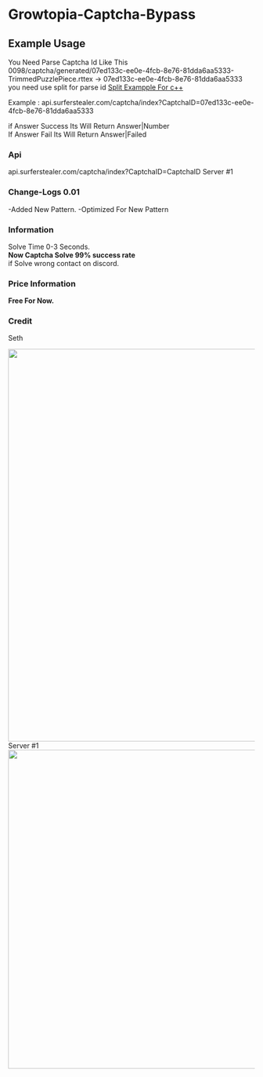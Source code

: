 # Growtopia-Captcha-Bypass

## Example Usage
You Need Parse Captcha Id Like This <br>
0098/captcha/generated/07ed133c-ee0e-4fcb-8e76-81dda6aa5333-TrimmedPuzzlePiece.rttex -> 07ed133c-ee0e-4fcb-8e76-81dda6aa5333<br>
you need use split for parse id
<a href="https://stackoverflow.com/questions/14265581/parse-split-a-string-in-c-using-string-delimiter-standard-c">Split Exampple For c++</a>

Example  : api.surferstealer.com/captcha/index?CaptchaID=07ed133c-ee0e-4fcb-8e76-81dda6aa5333

if Answer Success Its Will Return Answer|Number<br>
If Answer Fail Its Will Return Answer|Failed<br>

### Api
api.surferstealer.com/captcha/index?CaptchaID=CaptchaID Server #1 <br>

### Change-Logs 0.01
-Added New Pattern.
-Optimized For New Pattern

### Information
Solve Time 0-3 Seconds.<br>
<strong>Now Captcha Solve  99% success rate</strong><br>
if Solve wrong contact on discord.

### Price Information
<strong>Free For Now.</strong><br>

### Credit
Seth

 <img src="https://cdn.upload.systems/uploads/Jk0ObqyY.png" width="800" />
 Server #1
 <img src="https://cdn.upload.systems/uploads/VRDoxnJY.gif" width="650" />
